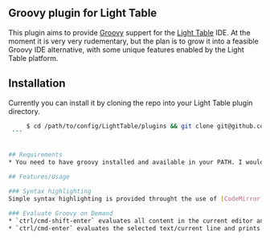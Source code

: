 ## Groovy plugin for Light Table
This plugin aims to provide [Groovy](http://groovy.codehaus.org/) suppert for the [Light Table](http://www.lighttable.com) IDE.
At the moment it is very very rudementary, but the plan is to grow it into a feasible Groovy IDE alternative, with some unique features enabled by the Light Table platform.

## Installation
Currently you can install it by cloning the repo into your Light Table plugin directory.
   ```bash
        $ cd /path/to/config/LightTable/plugins && git clone git@github.com:rundis/LightTable-Groovy.git
    ```


## Requirements
* You need to have groovy installed and available in your PATH. I would recommend using [GVM](http://gvmtool.net/)

## Features/Usage

### Syntax highlighting
Simple syntax highlighting is provided throught the use of [CodeMirror](https://github.com/marijnh/codemirror) groovy mode.

### Evaluate Groovy on Demand
* `ctrl/cmd-shift-enter` evaluates all content in the current editor and prints output to the console
* `ctrl/cmd-enter` evaluates the selected text/current line and prints output to the console